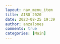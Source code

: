 ```yaml
---
layout: nav_menu_item
title: AIRO 2020
date: 2023-08-25 19:39
author: anzalones
comments: true
categories: [Main]
---
```


